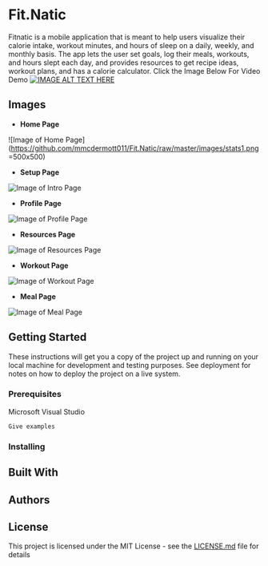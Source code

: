# Fit.Natic
Fitnatic is a mobile application that is meant to help users visualize their calorie intake, workout minutes, and hours of sleep on a daily, weekly, and monthly basis. The app lets the user set goals, log their meals, workouts, and hours slept each day, and provides resources to get recipe ideas, workout plans, and has a calorie calculator.
Click the Image Below For Video Demo
[![IMAGE ALT TEXT HERE](http://img.youtube.com/vi/0xLdJyaskss/0.jpg)](https://www.youtube.com/watch?v=0xLdJyaskss)

## Images
* **Home Page**

![Image of Home Page](https://github.com/mmcdermott011/Fit.Natic/raw/master/images/stats1.png =500x500)

* **Setup Page**

![Image of Intro Page](https://github.com/mmcdermott011/Fit.Natic/raw/master/images/intro.png "Intro Page")

* **Profile Page**

![Image of Profile Page](https://github.com/mmcdermott011/Fit.Natic/raw/master/images/profile.png "Profile Page")

* **Resources Page**

![Image of Resources Page](https://github.com/mmcdermott011/Fit.Natic/raw/master/images/resources.png "Resources Page")

* **Workout Page**

![Image of Workout Page](https://github.com/mmcdermott011/Fit.Natic/raw/master/images/workout.png "Workout Page")

* **Meal Page**

![Image of Meal Page](https://github.com/mmcdermott011/Fit.Natic/raw/master/images/meal.png "Meal Page")


## Getting Started

These instructions will get you a copy of the project up and running on your local machine for development and testing purposes. See deployment for notes on how to deploy the project on a live system.

### Prerequisites

Microsoft Visual Studio

```
Give examples
```

### Installing

## Built With

## Authors

## License

This project is licensed under the MIT License - see the [LICENSE.md](LICENSE.md) file for details
